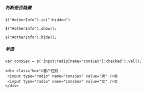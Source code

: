 ##### 判断是否隐藏
    $("#otherInfo").is(":hidden")
     
    $("#otherInfo").show();
     
    $("#otherInfo").hide();

##### 单选
    var consSex = $('input:radio[name="consSex"]:checked').val();
    
    <div class="box">客户性别：
     <input type="radio" name="consSex" value="男" />男
     <input type="radio" name="consSex" value="女" />女
    </div>